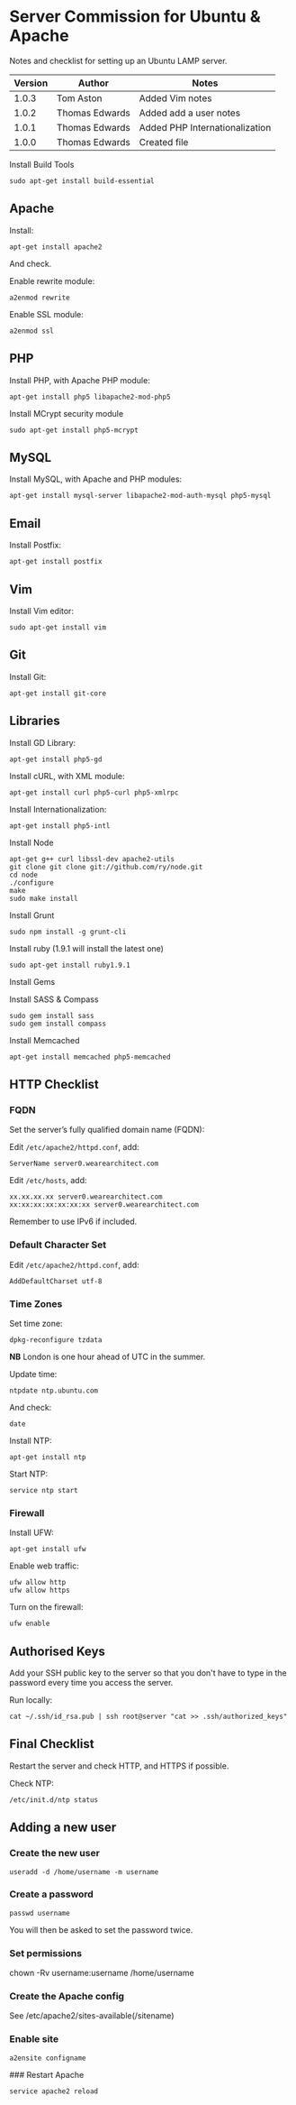 # Server Commission for Ubuntu & Apache

Notes and checklist for setting up an Ubuntu LAMP server.

| Version | Author         | Notes                          |
| ------- | -------------- | ------------------------------ |
| 1.0.3   | Tom Aston      | Added Vim notes                |
| 1.0.2   | Thomas Edwards | Added add a user notes         |
| 1.0.1   | Thomas Edwards | Added PHP Internationalization |
| 1.0.0   | Thomas Edwards | Created file                   |

Install Build Tools

~~~
sudo apt-get install build-essential
~~~

## Apache

Install:

~~~
apt-get install apache2
~~~

And check.

Enable rewrite module:

~~~
a2enmod rewrite
~~~

Enable SSL module:

~~~
a2enmod ssl
~~~

## PHP

Install PHP, with Apache PHP module:

~~~
apt-get install php5 libapache2-mod-php5
~~~

Install MCrypt security module

~~~
sudo apt-get install php5-mcrypt
~~~

## MySQL

Install MySQL, with Apache and PHP modules:

~~~
apt-get install mysql-server libapache2-mod-auth-mysql php5-mysql
~~~

## Email

Install Postfix:

~~~
apt-get install postfix
~~~

## Vim

Install Vim editor:

~~~
sudo apt-get install vim
~~~

## Git

Install Git:

~~~
apt-get install git-core
~~~

## Libraries

Install GD Library:

~~~
apt-get install php5-gd
~~~

Install cURL, with XML module:

~~~
apt-get install curl php5-curl php5-xmlrpc
~~~

Install Internationalization:

~~~
apt-get install php5-intl
~~~

Install Node

~~~
apt-get g++ curl libssl-dev apache2-utils
git clone git clone git://github.com/ry/node.git
cd node
./configure
make
sudo make install
~~~

Install Grunt

~~~
sudo npm install -g grunt-cli
~~~

Install ruby (1.9.1 will install the latest one)

~~~
sudo apt-get install ruby1.9.1
~~~

Install Gems

Install SASS & Compass

~~~
sudo gem install sass
sudo gem install compass
~~~

Install Memcached

~~~
apt-get install memcached php5-memcached
~~~

## HTTP Checklist

### FQDN

Set the server’s fully qualified domain name (FQDN):

Edit `/etc/apache2/httpd.conf`, add:

~~~
ServerName server0.wearearchitect.com
~~~

Edit `/etc/hosts`, add:

~~~
xx.xx.xx.xx server0.wearearchitect.com
xx:xx:xx:xx:xx:xx:xx server0.wearearchitect.com
~~~

Remember to use IPv6 if included.

### Default Character Set

Edit `/etc/apache2/httpd.conf`, add:

~~~
AddDefaultCharset utf-8
~~~

### Time Zones

Set time zone:

~~~
dpkg-reconfigure tzdata
~~~

**NB** London is one hour ahead of UTC in the summer.

Update time:

~~~
ntpdate ntp.ubuntu.com
~~~

And check:

~~~
date
~~~

Install NTP:

~~~
apt-get install ntp
~~~

Start NTP:

~~~
service ntp start
~~~

### Firewall

Install UFW:

~~~
apt-get install ufw
~~~

Enable web traffic:

~~~
ufw allow http
ufw allow https
~~~

Turn on the firewall:

~~~
ufw enable
~~~

## Authorised Keys

Add your SSH public key to the server so that you don't have to type in the password every time you access the server.

Run locally:

~~~
cat ~/.ssh/id_rsa.pub | ssh root@server "cat >> .ssh/authorized_keys"
~~~

## Final Checklist

Restart the server and check HTTP, and HTTPS if possible.

Check NTP:

~~~
/etc/init.d/ntp status
~~~

## Adding a new user

### Create the new user

~~~
useradd -d /home/username -m username
~~~

### Create a password

~~~
passwd username
~~~

You will then be asked to set the password twice.

### Set permissions

chown -Rv username:username /home/username

### Create the Apache config

See /etc/apache2/sites-available(/sitename)

### Enable site

~~~
a2ensite configname
~~~

### Restart Apache

~~~
service apache2 reload
~~~
